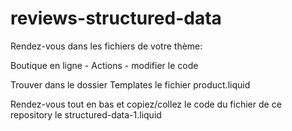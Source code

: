# reviews-structured-data

Rendez-vous dans les fichiers de votre thème:

Boutique en ligne - Actions - modifier le code

Trouver dans le dossier Templates le fichier product.liquid

Rendez-vous tout en bas et copiez/collez le code du fichier de ce repository le structured-data-1.liquid